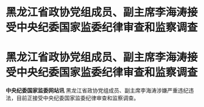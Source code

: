# 黑龙江省政协党组成员、副主席李海涛接受中央纪委国家监委纪律审查和监察调查

# 黑龙江省政协党组成员、副主席李海涛接受中央纪委国家监委纪律审查和监察调查

**中央纪委国家监委网站讯** 黑龙江省政协党组成员、副主席李海涛涉嫌严重违纪违法，目前正接受中央纪委国家监委纪律审查和监察调查。

